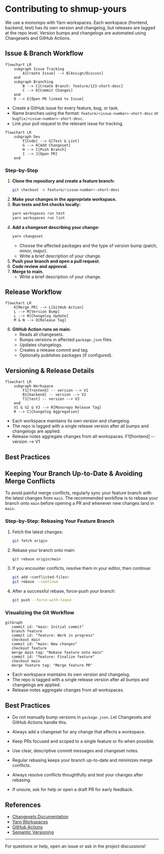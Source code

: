 # Contributing to shmup-yours


We use a monorepo with Yarn workspaces. Each workspace (frontend, backend, test) has its own version and changelog, but releases are tagged at the repo level. Version bumps and changelogs are automated using Changesets and GitHub Actions.

## Issue & Branch Workflow

```mermaid
flowchart LR
    subgraph Issue Tracking
        A[Create Issue] --> B[Assign/Discuss]
    end
    subgraph Branching
        B --> C[Create Branch: feature/123-short-desc]
        C --> D[Commit Changes]
    end
    D --> E[Open PR linked to Issue]
```

- Create a GitHub issue for every feature, bug, or task.
- Name branches using the format: `feature/<issue-number>-short-desc` or `bugfix/<issue-number>-short-desc`.
- Link your pull request to the relevant issue for tracking.


```mermaid
flowchart LR
    subgraph Dev
        F[Code] --> G[Test & Lint]
        G --> H[Add Changeset]
        H --> I[Push Branch]
        I --> J[Open PR]
    end
```

### Step-by-Step
1. **Clone the repository and create a feature branch:**
   ```sh
   git checkout -b feature/<issue-number>-short-desc
   ```
2. **Make your changes in the appropriate workspace.**
3. **Run tests and lint checks locally:**
   ```sh
   yarn workspaces run test
   yarn workspaces run lint
   ```
4. **Add a changeset describing your change:**
   ```sh
   yarn changeset
   ```
   - Choose the affected packages and the type of version bump (patch, minor, major).
   - Write a brief description of your change.
5. **Push your branch and open a pull request.**
6. **Code review and approval.**
7. **Merge to main.**
   - Write a brief description of your change.

## Release Workflow

```mermaid
flowchart LR
    K[Merge PR] --> L[GitHub Action]
    L --> M[Version Bump]
    L --> N[Changelog Update]
    M & N --> O[Release Tag]
```

8. **GitHub Action runs on main:**
   - Reads all changesets.
   - Bumps versions in affected `package.json` files.
   - Updates changelogs.
   - Creates a release commit and tag.
   - Optionally publishes packages (if configured).

## Versioning & Release Details

```mermaid
flowchart LR
    subgraph Workspace
        F1[frontend] -- version --> V1
        B1[backend] -- version --> V2
        T1[test] -- version --> V3
    end
    V1 & V2 & V3 --> R[Monorepo Release Tag]
    R --> C[Changelog Aggregation]
```

- Each workspace maintains its own version and changelog.
- The repo is tagged with a single release version after all bumps and changelogs are applied.
- Release notes aggregate changes from all workspaces.
        F1[frontend] -- version --> V1

## Best Practices

## Keeping Your Branch Up-to-Date & Avoiding Merge Conflicts

To avoid painful merge conflicts, regularly sync your feature branch with the latest changes from `main`. The recommended workflow is to rebase your branch onto `main` before opening a PR and whenever new changes land in `main`.

### Step-by-Step: Rebasing Your Feature Branch
1. Fetch the latest changes:
   ```sh
   git fetch origin
   ```
2. Rebase your branch onto main:
   ```sh
   git rebase origin/main
   ```
3. If you encounter conflicts, resolve them in your editor, then continue:
   ```sh
   git add <conflicted-files>
   git rebase --continue
   ```
4. After a successful rebase, force-push your branch:
   ```sh
   git push --force-with-lease
   ```

### Visualizing the Git Workflow
```mermaid
gitGraph
   commit id: "main: Initial commit"
   branch feature
   commit id: "feature: Work in progress"
   checkout main
   commit id: "main: New changes"
   checkout feature
   merge main tag: "Rebase feature onto main"
   commit id: "feature: Finalize feature"
   checkout main
   merge feature tag: "Merge feature PR"
```

- Each workspace maintains its own version and changelog.
- The repo is tagged with a single release version after all bumps and changelogs are applied.
- Release notes aggregate changes from all workspaces.

## Best Practices
- Do not manually bump versions in `package.json`. Let Changesets and GitHub Actions handle this.
- Always add a changeset for any change that affects a workspace.
- Keep PRs focused and scoped to a single feature or fix when possible.
- Use clear, descriptive commit messages and changeset notes.

- Regular rebasing keeps your branch up-to-date and minimizes merge conflicts.
- Always resolve conflicts thoughtfully and test your changes after rebasing.
- If unsure, ask for help or open a draft PR for early feedback.

## References
- [Changesets Documentation](https://github.com/changesets/changesets)
- [Yarn Workspaces](https://classic.yarnpkg.com/en/docs/workspaces/)
- [GitHub Actions](https://docs.github.com/en/actions)
- [Semantic Versioning](https://semver.org/)

---

For questions or help, open an issue or ask in the project discussions!

